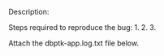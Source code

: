 Description: 

Steps required to reproduce the bug:
1. 
2. 
3. 

Attach the dbptk-app.log.txt file below.
